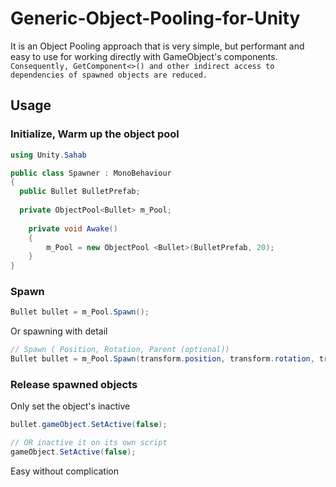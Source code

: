# Generic-Object-Pooling-for-Unity

It is an Object Pooling approach that is very simple, but performant and easy to use for working directly with GameObject's components.```
Consequently, GetComponent<>() and other indirect access to dependencies of spawned objects are reduced.```
## Usage
### Initialize, Warm up the object pool
``` csharp
using Unity.Sahab

public class Spawner : MonoBehaviour
{
  public Bullet BulletPrefab;
  
  private ObjectPool<Bullet> m_Pool;
  
	private void Awake()
	{
		m_Pool = new ObjectPool <Bullet>(BulletPrefab, 20);
	}
}

```

### Spawn
``` csharp
Bullet bullet = m_Pool.Spawn();
```
Or spawning with detail
``` csharp
// Spawn ( Position, Rotation, Parent (optional))
Bullet bullet = m_Pool.Spawn(transform.position, transform.rotation, transform);
```

### Release spawned objects
Only set the object's inactive

```csharp
bullet.gameObject.SetActive(false);

// OR inactive it on its own script
gameObject.SetActive(false);
```

Easy without complication


